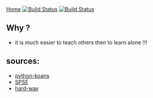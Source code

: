 [Home](https://github.com/brownman/ofer_asks)
[![Build Status](https://travis-ci.org/brownman/ofer_asks.svg?branch=develop)](https://travis-ci.org/brownman/ofer_asks)
[![Build Status](https://www.gitbook.io/button/status/book/brownman/ofer_asks)](https://www.gitbook.io/book/brownman/ofer_asks/activity)


Why ?
----
- it is much easier to teach others then to learn alone !!!
 
sources:
--------
- [python-koans](https://github.com/gregmalcolm/python_koans/tree/master/python2/koans)
- [SPSE](http://www.securitytube-training.com/online-courses/securitytube-python-scripting-expert/index.html)
- [hard-way](http://learnpythonthehardway.org)
